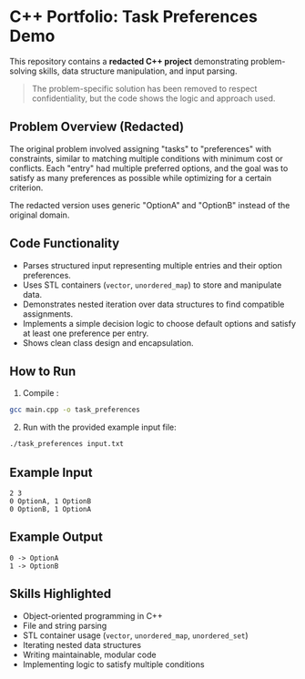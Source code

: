 # C++ Portfolio: Task Preferences Demo

This repository contains a **redacted C++ project** demonstrating problem-solving skills, data structure manipulation, and input parsing.

> The problem-specific solution has been removed to respect confidentiality, but the code shows the logic and approach used.

## Problem Overview (Redacted)

The original problem involved assigning "tasks" to "preferences" with constraints, similar to matching multiple conditions with minimum cost or conflicts. Each "entry" had multiple preferred options, and the goal was to satisfy as many preferences as possible while optimizing for a certain criterion.

The redacted version uses generic "OptionA" and "OptionB" instead of the original domain.

## Code Functionality

- Parses structured input representing multiple entries and their option preferences.
- Uses STL containers (`vector`, `unordered_map`) to store and manipulate data.
- Demonstrates nested iteration over data structures to find compatible assignments.
- Implements a simple decision logic to choose default options and satisfy at least one preference per entry.
- Shows clean class design and encapsulation.

## How to Run

1. Compile :
```bash
gcc main.cpp -o task_preferences
````
2. Run with the provided example input file:
```bash
./task_preferences input.txt
```

## Example Input

```
2 3
0 OptionA, 1 OptionB
0 OptionB, 1 OptionA
```

## Example Output

```
0 -> OptionA
1 -> OptionB
```

## Skills Highlighted

* Object-oriented programming in C++
* File and string parsing
* STL container usage (`vector`, `unordered_map`, `unordered_set`)
* Iterating nested data structures
* Writing maintainable, modular code
* Implementing logic to satisfy multiple conditions
